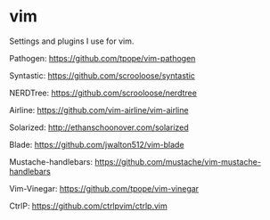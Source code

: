 # vim

Settings and plugins I use for vim.

Pathogen: https://github.com/tpope/vim-pathogen

Syntastic: https://github.com/scrooloose/syntastic

NERDTree: https://github.com/scrooloose/nerdtree

Airline: https://github.com/vim-airline/vim-airline

Solarized: http://ethanschoonover.com/solarized

Blade: https://github.com/jwalton512/vim-blade

Mustache-handlebars: https://github.com/mustache/vim-mustache-handlebars

Vim-Vinegar: https://github.com/tpope/vim-vinegar

CtrlP: https://github.com/ctrlpvim/ctrlp.vim
